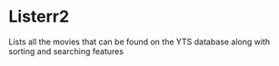 # Listerr2
Lists all the movies that can be found on the YTS database along with sorting and searching features
